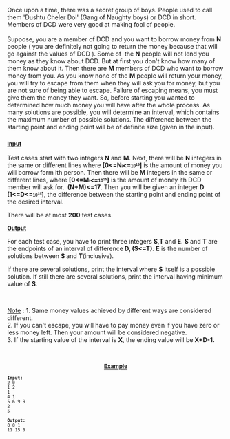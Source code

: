 <!-- p { margin-bottom: 0.08in; } -->
<p>Once upon a time, there was a secret group of boys. People used to call them 'Dushtu Cheler Dol' (Gang of Naughty boys) or DCD in short. Members of DCD were very good at making fool of people.<br><br>Suppose, you are a member of DCD and you want to borrow money from <strong>N</strong> people ( you are definitely not going to return the money because that will go against the values of DCD ). Some of&nbsp; the <strong>N</strong> people will not lend you money as they know about DCD. But at first you don't know how many of them know about it. Then there are <strong>M</strong> members of DCD who want to borrow money from you. As you know none of the <strong>M</strong> people will return your money, you will try to escape from them when they will ask you for money, but you are not sure of being able to escape. Failure of escaping means, you must give them the money they want. So, before starting you wanted to determined how much money you will have after the whole process. As many solutions are possible, you will determine an interval, which contains the maximum number of possible solutions. The difference between the starting point and ending point will be of definite size (given in the input).</p>
<h3 style="text-align: left;"><span style="font-size: small;"><span style="text-decoration: underline;">Input</span></span></h3>
<p>Test cases start with two integers <strong>N</strong> and <strong>M</strong>. Next, there will be <strong>N</strong> integers in the same or different lines where <strong>[0&lt;=N<span style="font-size: xx-small;">i</span>&lt;=<span style="font-family: arial,helvetica,sans-serif;"><span style="font-size: x-small;">10<sup>15</sup></span></span>]</strong> is the amount of money you will borrow form ith person. Then there will be <strong>M</strong> integers in the same or different lines, where <strong>[0&lt;=M<span style="font-size: xx-small;">i</span>&lt;=<span style="font-family: arial,helvetica,sans-serif;"><span style="font-size: x-small;">10<sup>15</sup></span></span>]</strong> is the amount of money ith DCD member will ask for.&nbsp;<strong> (N+M)&lt;=17</strong>. Then you will be given an integer <strong>D [1&lt;=D&lt;=<span style="font-size: x-small;"><span style="font-family: comic sans ms,sans-serif;">10<sup>15</sup></span></span>]</strong>, the difference between the starting point and ending point of the desired interval.</p>
<p>There will be at most <strong>200</strong> test cases.</p>
<p style="text-align: left;"><span style="font-size: small;"><span style="text-decoration: underline;"><strong>Output</strong></span></span></p>
<p>For each test case, you have to print three integers <strong>S</strong>,<strong>T</strong> and <strong>E</strong>. <strong>S</strong> and <strong>T</strong> are the endpoints of an interval of difference<strong> D, (S&lt;=T)</strong>. <strong>E</strong> is  the  number of solutions between <strong>S </strong>and <strong>T</strong>(inclusive).</p>
<p>If there are several solutions, print the interval where <strong>S</strong> itself is a possible solution. If still there are several solutions, print the interval having minimum value of <strong>S</strong>.</p>
<p>&nbsp;</p>
<p><span style="text-decoration: underline;">Note</span> : 1. Same money values achieved by different ways are considered different.<br>2. If you can't escape, you will have to pay money even if you have zero or less money left. Then your amount will be considered negative.<br>3. If the starting value of the interval is <strong>X</strong>, the ending value will be<strong> X+D-1.</strong></p>
<p>&nbsp;</p>
<p style="text-align: center;"><span style="font-size: small;"><span style="text-decoration: underline;"><strong>Example</strong></span></span></p>
<pre><span style="font-size: small;"><strong>Input:</strong><br>2 0<br>1 2<br>1<br>4 1<br>5 6 9 9<br>2<br>5<br><br><strong>Output:</strong><br>0 0 1<br>11 15 9</span><br></pre>